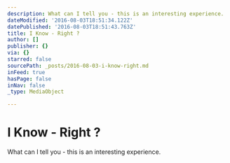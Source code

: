 ```yaml
---
description: What can I tell you - this is an interesting experience.
dateModified: '2016-08-03T18:51:34.122Z'
datePublished: '2016-08-03T18:51:43.763Z'
title: I Know - Right ?
author: []
publisher: {}
via: {}
starred: false
sourcePath: _posts/2016-08-03-i-know-right.md
inFeed: true
hasPage: false
inNav: false
_type: MediaObject

---
```

# I Know - Right ?

What can I tell you - this is an interesting experience.